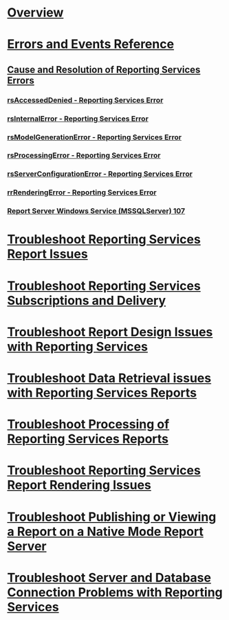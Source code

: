 # [Overview](troubleshoot-reporting-services.md)  
# [Errors and Events Reference](errors-and-events-reference-reporting-services.md)  
## [Cause and Resolution of Reporting Services Errors](cause-and-resolution-of-reporting-services-errors.md)  
### [rsAccessedDenied - Reporting Services Error](rsaccesseddenied-reporting-services-error.md)  
### [rsInternalError - Reporting Services Error](rsinternalerror-reporting-services-error.md)  
### [rsModelGenerationError - Reporting Services Error](rsmodelgenerationerror-reporting-services-error.md)  
### [rsProcessingError - Reporting Services Error](rsprocessingerror-reporting-services-error.md)  
### [rsServerConfigurationError - Reporting Services Error](rsserverconfigurationerror-reporting-services-error.md)  
### [rrRenderingError - Reporting Services Error](rrrenderingerror-reporting-services-error.md)  
### [Report Server Windows Service (MSSQLServer) 107](report-server-windows-service-mssqlserver-107.md)  
# [Troubleshoot  Reporting Services Report Issues](troubleshoot-reporting-services-report-issues.md)  
# [Troubleshoot Reporting Services Subscriptions and Delivery](troubleshoot-reporting-services-subscriptions-and-delivery.md)  
# [Troubleshoot Report Design Issues with Reporting Services](troubleshoot-report-design-issues-with-reporting-services.md)  
# [Troubleshoot Data Retrieval issues with Reporting Services Reports](troubleshoot-data-retrieval-issues-with-reporting-services-reports.md)  
# [Troubleshoot Processing of Reporting Services Reports](troubleshoot-processing-of-reporting-services-reports.md)  
# [Troubleshoot Reporting Services Report Rendering Issues](troubleshoot-reporting-services-report-rendering-issues.md)  
# [Troubleshoot Publishing or Viewing a Report on a Native Mode Report Server](troubleshoot-publishing-or-viewing-a-report-on-a-native-mode-report-server.md)  
# [Troubleshoot Server and Database Connection Problems with Reporting Services](troubleshoot-server-and-database-connection-problems-with-reporting-services.md)  
